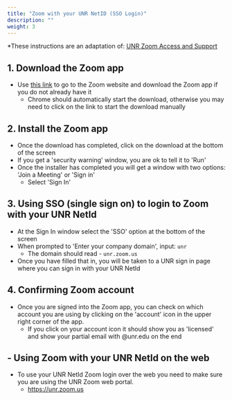 ```yaml
---
title: "Zoom with your UNR NetID (SSO Login)"
description: ""
weight: 3
---
```


*These instructions are an adaptation of: [UNR Zoom Access and Support](https://unr.teamdynamix.com/TDClient/2684/Portal/Requests/ServiceDet?ID=46666)

## 1. Download the Zoom app
- Use [this link](https://zoom.us/support/download) to go to the Zoom website and download the Zoom app if you do not already have it
    - Chrome should automatically start the download, otherwise you may need to click on the link to start the download manually

## 2. Install the Zoom app
- Once the download has completed, click on the download at the bottom of the screen
- If you get a 'security warning' window, you are ok to tell it to 'Run'
- Once the installer has completed you will get a window with two options: 'Join a Meeting' or 'Sign in'
    - Select 'Sign In'

## 3. Using SSO (single sign on) to login to Zoom with your UNR NetId
- At the Sign In window select the 'SSO' option at the bottom of the screen
- When prompted to 'Enter your company domain', input: `unr`
    - The domain should read - `unr.zoom.us`
- Once you have filled that in, you will be taken to a UNR sign in page where you can sign in with your UNR NetId

## 4. Confirming Zoom account
- Once you are signed into the Zoom app, you can check on which account you are using by clicking on the 'account' icon in the upper right corner of the app.
    - If you click on your account icon it should show you as 'licensed' and show your partial email with @unr.edu on the end

## - Using Zoom with your UNR NetId on the web
- To use your UNR NetId Zoom login over the web you need to make sure you are using the UNR Zoom web portal.
    - https://unr.zoom.us
